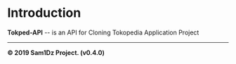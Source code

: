 Introduction
============
**Tokped-API** -- is an API for Cloning Tokopedia Application Project

<hr>
<strong>© 2019 Sam1Dz Project. (v0.4.0)<strong>
